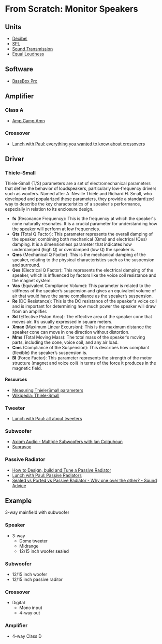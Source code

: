 # From Scratch: Monitor Speakers

## Units

- [Decibel](https://www.sfu.ca/sonic-studio-webdav/handbook/Decibel.html)
- [SPL](https://sengpielaudio.com/calculator-soundlevel.htm)
- [Sound Transmission](https://www.sekon.cc/acoustics/SoundTransmission/index.htm)
- [Equal Loudness](https://cdn.standards.iteh.ai/samples/83117/6afa5bd94e0e4f32812c28c3b0a7b8ac/ISO-226-2023.pdf)

## Software

- [BassBox Pro](https://www.ht-audio.com/pages/Products.html#BBxL)

## Amplifier

### Class A

- [Amp Camp Amp](https://diyaudiostore.com/pages/project-amp-camp-amp)

### Crossover

- [Lunch with Paul: everything you wanted to know about crossovers](https://www.youtube.com/watch?v=-9KU4kAFExg)

## Driver

### Thiele-Small

Thiele-Small (T/S) parameters are a set of electromechanical parameters that define the behavior of loudspeakers, particularly low-frequency drivers such as woofers. Named after A. Neville Thiele and Richard H. Small, who developed and popularized these parameters, they provide a standardized way to describe the key characteristics of a speaker's performance, especially in relation to its enclosure design.

- **fs** (Resonance Frequency): This is the frequency at which the speaker's cone naturally resonates. It is a crucial parameter for understanding how the speaker will perform at low frequencies.
- **Qts** (Total Q Factor): This parameter represents the overall damping of the speaker, combining both mechanical (Qms) and electrical (Qes) damping. It is a dimensionless parameter that indicates how underdamped (high Q) or overdamped (low Q) the speaker is.
- **Qms** (Mechanical Q Factor): This is the mechanical damping of the speaker, relating to the physical characteristics such as the suspension and surround.
- **Qes** (Electrical Q Factor): This represents the electrical damping of the speaker, which is influenced by factors like the voice coil resistance and the magnet system.
- **Vas** (Equivalent Compliance Volume): This parameter is related to the stiffness of the speaker’s suspension and gives an equivalent volume of air that would have the same compliance as the speaker’s suspension.
- **Re** (DC Resistance): This is the DC resistance of the speaker's voice coil and is important for determining how much power the speaker will draw from an amplifier.
- **Sd** (Effective Piston Area): The effective area of the speaker cone that moves air. It’s usually expressed in square meters.
- **Xmax** (Maximum Linear Excursion): This is the maximum distance the speaker cone can move in one direction without distortion.
- **Mms** (Total Moving Mass): The total mass of the speaker’s moving parts, including the cone, voice coil, and any air load.
- **Cms** (Compliance of the Suspension): This describes how compliant (flexible) the speaker’s suspension is.
- **Bl** (Force Factor): This parameter represents the strength of the motor structure (magnet and voice coil) in terms of the force it produces in the magnetic field.

#### Resources

- [Measuring Thiele/Small parameters](https://sbacoustics.com/wp-content/uploads/2021/01/Measuring-Thiele-Small-parameters.pdf)
- [Wikipedia: Thiele-Small](https://en.wikipedia.org/wiki/Thiele/Small_parameters)

### Tweeter

- [Lunch with Paul: all about tweeters](https://www.youtube.com/watch?v=_AJgl_c0O7I)

### Subwoofer

- [Axiom Audio - Multiple Subwoofers with Ian Colquhoun](https://www.youtube.com/watch?v=ayOXz26qm3I)
- [Supravox](https://www.supravox.fr/en)

### Passive Radiator

- [How to Design, build and Tune a Passive Radiator](https://www.youtube.com/watch?v=S_cTXISfQJQ)
- [Lunch with Paul: Passive Radiators](https://www.youtube.com/watch?v=IUv6kp33E9A)
- [Sealed vs Ported vs Passive Radiator - Why one over the other? - Sound Advice](https://www.youtube.com/watch?v=-gIN7QjRuGE)

## Example

3-way mainfield with subwoofer

### Speaker

- 3-way
  - Dome tweeter
  - Midrange
  - 12/15 inch woofer sealed

### Subwoofer

- 12/15 inch woofer
- 12/15 inch passive raditor

### Crossover

- Digital
  - Mono input
  - 4-way out

### Amplifier

- 4-way Class D
